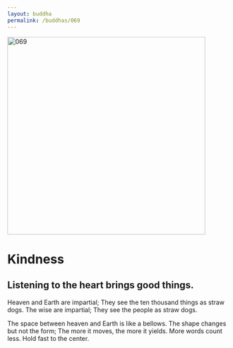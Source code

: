 ```yaml
---
layout: buddha
permalink: /buddhas/069
---
```


<div class="uk-text-center">
<img src="{{"/assets/img/buddhas/buddha-069.jpg" | relative_url}}" alt="069"  width="448" height="448"></div>

# Kindness

## Listening to the heart brings good things.



Heaven and Earth are impartial;
They see the ten thousand things as straw dogs.
The wise are impartial;
They see the people as straw dogs.

The space between heaven and Earth is like a bellows.
The shape changes but not the form;
The more it moves, the more it yields.
More words count less.
Hold fast to the center.

